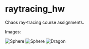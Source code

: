 # raytracing_hw
Chaos ray-tracing course assignments.

Images: 

![Sphere]( https://ibb.co/xsXXMQh)
![Sphere]( https://ibb.co/Tcck8ry)
![Dragon]( https://ibb.co/QDL7Ms9)
